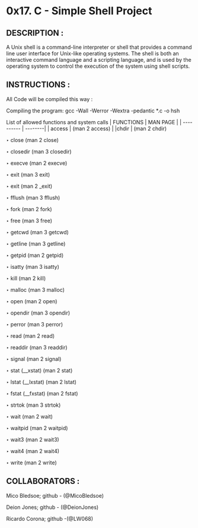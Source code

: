 # 0x17. C - Simple Shell Project

## DESCRIPTION :

A Unix shell is a command-line interpreter or shell that provides a command line user interface for Unix-like operating systems. The shell is both an interactive command language and a scripting language, and is used by the operating system to control the execution of the system using shell scripts.

## INSTRUCTIONS :

All Code will be compiled this way :

Compiling the program: gcc -Wall -Werror -Wextra -pedantic *.c -o hsh

 List of allowed functions and system calls
 | FUNCTIONS | MAN PAGE |
 | ---------- | --------|
| access | (man 2 access) |
|chdir | (man 2 chdir)

‣ close (man 2 close)

‣ closedir (man 3 closedir)

‣ execve (man 2 execve)

‣ exit (man 3 exit)

‣ exit (man 2 _exit)

‣ fflush (man 3 fflush)

‣ fork (man 2 fork)

‣ free (man 3 free)

‣ getcwd (man 3 getcwd)

‣ getline (man 3 getline)

‣ getpid (man 2 getpid)

‣ isatty (man 3 isatty)

‣ kill (man 2 kill)

‣ malloc (man 3 malloc)

‣ open (man 2 open)

‣ opendir (man 3 opendir)

‣ perror (man 3 perror)

‣ read (man 2 read)

‣ readdir (man 3 readdir)

‣ signal (man 2 signal)

‣ stat (__xstat) (man 2 stat)

‣ lstat (__lxstat) (man 2 lstat)

‣ fstat (__fxstat) (man 2 fstat)

‣ strtok (man 3 strtok)

‣ wait (man 2 wait)

‣ waitpid (man 2 waitpid)

‣ wait3 (man 2 wait3)

‣ wait4 (man 2 wait4)

‣ write (man 2 write)

## COLLABORATORS : 

Mico Bledsoe; github - (@MicoBledsoe)

Deion Jones; github - (@DeionJones)

Ricardo Corona; github -(@LW068)
